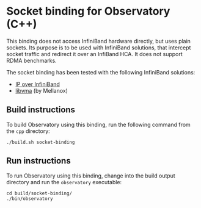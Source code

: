 # Socket binding for Observatory (C++)

This binding does not access InfiniBand hardware directly, but uses plain sockets. Its purpose is to be used with InfiniBand solutions, that intercept socket traffic and redirect it over an InfiBand HCA. It does not support RDMA benchmarks.

The socket binding has been tested with the following InfiniBand solutions:
 - [IP over InfiniBand](https://www.ietf.org/rfc/rfc4392.txt)
 - [libvma](https://github.com/Mellanox/libvma/) (by Mellanox)

## Build instructions

To build Observatory using this binding, run the following command from the `cpp` directory:

```
./build.sh socket-binding
```

## Run instructions

To run Observatory using this binding, change into the build output directory and run the `observatory` executable:

```
cd build/socket-binding/
./bin/observatory
```